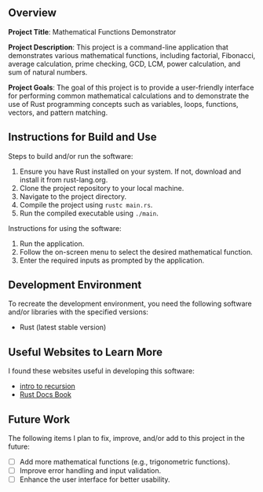 ## Overview

**Project Title**: Mathematical Functions Demonstrator

**Project Description**: This project is a command-line application that demonstrates various mathematical functions, including factorial, Fibonacci, average calculation, prime checking, GCD, LCM, power calculation, and sum of natural numbers.

**Project Goals**: The goal of this project is to provide a user-friendly interface for performing common mathematical calculations and to demonstrate the use of Rust programming concepts such as variables, loops, functions, vectors, and pattern matching.

## Instructions for Build and Use

Steps to build and/or run the software:

1. Ensure you have Rust installed on your system. If not, download and install it from rust-lang.org.
2. Clone the project repository to your local machine.
3. Navigate to the project directory.
4. Compile the project using `rustc main.rs`.
5. Run the compiled executable using `./main`.

Instructions for using the software:

1. Run the application.
2. Follow the on-screen menu to select the desired mathematical function.
3. Enter the required inputs as prompted by the application.

## Development Environment 

To recreate the development environment, you need the following software and/or libraries with the specified versions:

* Rust (latest stable version)

## Useful Websites to Learn More

I found these websites useful in developing this software:

* [intro to recursion](https://www.geeksforgeeks.org/introduction-to-recursion-2/)
* [Rust Docs Book](https://doc.rust-lang.org/book/)

## Future Work

The following items I plan to fix, improve, and/or add to this project in the future:

* [ ] Add more mathematical functions (e.g., trigonometric functions).
* [ ] Improve error handling and input validation.
* [ ] Enhance the user interface for better usability.